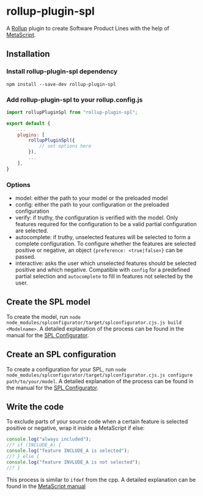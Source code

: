 # rollup-plugin-spl
A [Rollup](http://rollupjs.org/) plugin to create Software Product Lines with the help of [MetaScript](https://github.com/dcodeIO/MetaScript).

## Installation
### Install rollup-plugin-spl dependency
```
npm install --save-dev rollup-plugin-spl
```
### Add rollup-plugin-spl to your rollup.config.js
```javascript
import rollupPluginSpl from "rollup-plugin-spl";

export default {
    ...
    plugins: [
        rollupPluginSpl({
            // set options here
        }),
        ...
    ],
}
```
### Options
- model: either the path to your model or the preloaded model
- config: either the path to your configuration or the preloaded configuration
- verify: if truthy, the configuration is verified with the model. Only features required for the configuration to be a valid partial configuration are selected.
- autocomplete: if truthy, unselected features will be selected to form a complete configuration. To configure whether the features are selected positive or negative, an object `{preference: <true|false>}` can be passed.
- interactive: asks the user which unselected features should be selected positive and which negative. Compatible with `config` for a predefined partial selection and `autocomplete` to fill in features not selected by the user.

## Create the SPL model
To create the model, run `node node_modules/splconfigurator/target/splconfigurator.cjs.js build <Modelname>`. A detailed explanation of the process can be found in the manual for the [SPL Configurator](https://github.com/125m125/splconfigurator).

## Create an SPL configuration
To create a configuration for your SPL, run `node node_modules/splconfigurator/target/splconfigurator.cjs.js configure path/to/your/model`. A detailed explanation of the process can be found in the manual for the [SPL Configurator](https://github.com/125m125/splconfigurator).

## Write the code
To exclude parts of your source code when a certain feature is selected positive or negative, wrap it inside a MetaScript if else:
```javascript
console.log("always included");
//? if (INCLUDE_A) {
console.log("feature INCLUDE_A is selected");
//? } else {
console.log("feature INVLUDE_A is not selected");
//? }
```
This process is similar to `ifdef` from the cpp. A detailed explanation can be found in the [MetaScript manual](https://github.com/dcodeIO/MetaScript/wiki)